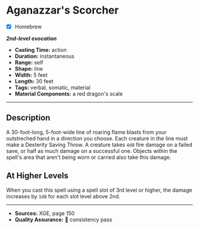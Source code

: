 # Aganazzar's Scorcher
- [x] Homebrew

***2nd-level evocation***
- **Casting Time:** action
- **Duration:** instantaneous
- **Range:** self
- **Shape:** line
- **Width:** 5 feet
- **Length:** 30 feet
- **Tags:** verbal, somatic, material
- **Material Components:** a red dragon's scale

---

## Description
A 30-foot-long, 5-foot-wide line of roaring flame blasts from your outstreched hand in a direction you choose.
Each creature in the line must make a Dexterity Saving Throw.
A creature takes `4d8` fire damage on a failed save, or half as much damage on a successful one.
Objects within the spell's area that aren't being worn or carried also take this damage.

## At Higher Levels
When you cast this spell using a spell slot of 3rd level or higher, the damage increases by `1d8` for each slot level above 2nd.

---

- **Sources:** XGE, page 150
- **Quality Assurance:** :star2: consistency pass
